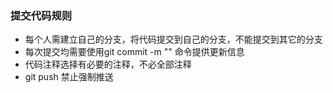 <!--
 * @Description: In User Settings Edit
 * @Author: 陌无崖
 * @Date: 2019-09-10 10:50:44
 * @LastEditTime: 2019-09-10 10:55:52
 * @LastEditors: Please set LastEditors
 -->
### 提交代码规则
- 每个人需建立自己的分支，将代码提交到自己的分支，不能提交到其它的分支
- 每次提交均需要使用git commit -m "" 命令提供更新信息
- 代码注释选择有必要的注释，不必全部注释
- git push 禁止强制推送